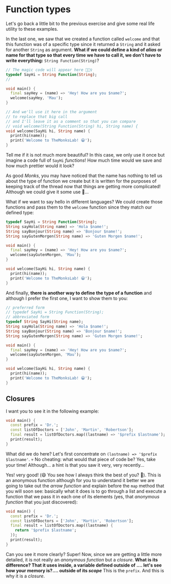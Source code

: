 # Function types

Let's go back a little bit to the previous exercise and give some real life utility to these examples.

In the last one, we saw that we created a function called `welcome` and that this function was of a specific type since it returned a `String` and it asked for another `String` as argument. __What if we could define a kind of _alias_ or name for that type so that every time we have to call it, we don't have to write everything:__ `String Function(String)`?

```dart
// The magic code will appear here 🧙🏼‍♀️
typedef SayHi = String Function(String);
//

void main() {
  final sayHey = (name) => 'Hey! How are you $name?';
  welcome(sayHey, 'Mau');
}

// And we'll use it here in the argument
// to replace that big call
// and I'll leave it as a comment so that you can compare
// void welcome(String Function(String) hi, String name) {
void welcome(SayHi hi, String name) { 
  print(hi(name));
  print('Welcome to TheMonksLab! 😁');
}
```

Tell me if it is not much more beautiful? In this case, we only use it once but imagine a code full of `SayHi` _functions_! How much time would we save and how much prettier would it look?

As good _Monks_, you may have noticed that the name has nothing to tell us about the type of function we create but it is written for the purposes of keeping track of the thread now that things are getting more complicated! Although we could give it some use 🧐...

What if we want to say hello in different languages? We could create those functions and pass them to the `welcome` function since they match our defined type:

```dart
typedef SayHi = String Function(String);
String sayHola(String name) => 'Hola $name!';
String sayBonjour(String name) => 'Bonjour $name!';
String sayGutenMorgen(String name) => 'Guten Morgen $name!';

void main() {
  final sayHey = (name) => 'Hey! How are you $name?';
  welcome(sayGutenMorgen, 'Mau');
}

void welcome(SayHi hi, String name) { 
  print(hi(name));
  print('Welcome to TheMonksLab! 😁');
}
```

And finally, __there is another way to define the type of a function__ and although I prefer the first one, I want to show them to you:

```dart
// preferred form
// typedef SayHi = String Function(String);
// abbreviated form
typedef String SayHi(String name);
String sayHola(String name) => 'Hola $name!';
String sayBonjour(String name) => 'Bonjour $name!';
String sayGutenMorgen(String name) => 'Guten Morgen $name!';

void main() {
  final sayHey = (name) => 'Hey! How are you $name?';
  welcome(sayGutenMorgen, 'Mau');
}

void welcome(SayHi hi, String name) { 
  print(hi(name));
  print('Welcome to TheMonksLab! 😁');
}
```

## Closures

I want you to see it in the following example:

```dart
void main() {
  const prefix = 'Dr.';
  const listOfDoctors = ['John', 'Martin', 'Robertson'];
  final result = listOfDoctors.map((lastname) => '$prefix $lastname');
  print(result);
}
```

What did we do here? Let's first concentrate on `(lastname) => '$prefix $lastname'`. 💀 No cheating: what would that piece of code be? Yes, take your time! Although... a hint is that you saw it very, very recently...

Yes! very good! (😄 You see how I always think the best of you? 🤣). This is an anonymous function although for you to understand it better we are going to take out the _arrow function_ and explain before the `map` method that you will soon see: basically what it does is to go through a list and execute a function that we pass it in each one of its elements (yes, that _anonymous function_ that you just discovered):

```dart
void main() {
  const prefix = 'Dr.';
  const listOfDoctors = ['John', 'Martin', 'Robertson'];
  final result = listOfDoctors.map((lastname) {
    return '$prefix $lastname';
  });
  print(result);
}
```

Can you see it more clearly? Super! Now, since we are getting a little more detailed, it is not really an _anonymous function_ but a _closure_. __What is its difference? That it uses inside, a variable defined outside of .... let's see how your memory is?.... outside of its _scope___  This is the `prefix`. And this is why it is a _closure_.
